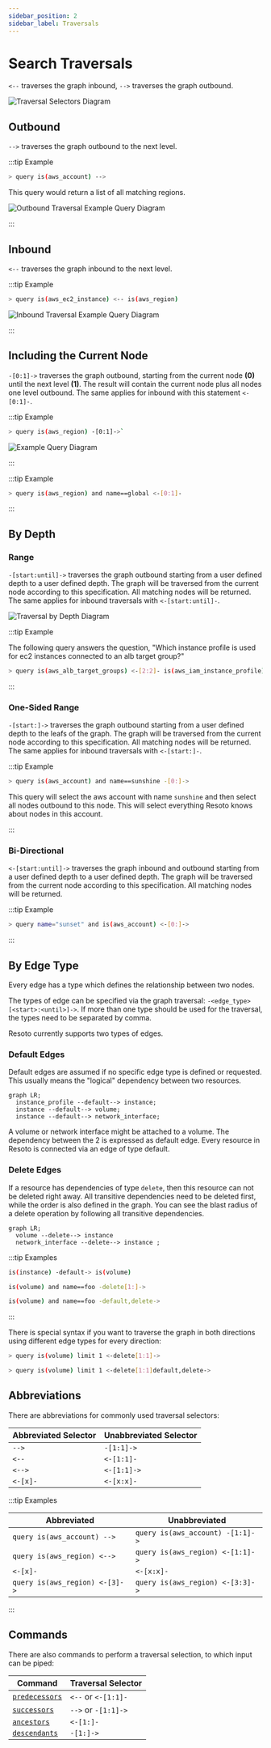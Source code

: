 ```yaml
---
sidebar_position: 2
sidebar_label: Traversals
---
```


# Search Traversals

`<--` traverses the graph inbound, `-->` traverses the graph outbound.

![Traversal Selectors Diagram](./img/graph_query_inout.png)

## Outbound

`-->` traverses the graph outbound to the next level.

:::tip Example

```bash title="Select AWS accounts and traverse the graph outbound"
> query is(aws_account) -->
```

This query would return a list of all matching regions.

![Outbound Traversal Example Query Diagram](./img/graph_query_outbound_example.png)

:::

## Inbound

`<--` traverses the graph inbound to the next level.

:::tip Example

```bash title="Select AWS EC2 instances, traverse the graph inbound, and filter to only return the aws_regions"
> query is(aws_ec2_instance) <-- is(aws_region)
```

![Inbound Traversal Example Query Diagram](./img/graph_query_inbound_example.png)

:::

## Including the Current Node

`-[0:1]->` traverses the graph outbound, starting from the current node **(0)** until the next level **(1)**. The result will contain the current node plus all nodes one level outbound. The same applies for inbound with this statement `<-[0:1]-`.

:::tip Example

```bash title="Return all resources "under" an aws_region together with the matching aws_region"
> query is(aws_region) -[0:1]->`
```

![Example Query Diagram](./img/graph_query_01.png)

:::

:::tip Example

```bash title="Return all aws_regions with name global, together with all accounts"
> query is(aws_region) and name==global <-[0:1]-
```

:::

## By Depth

### Range

`-[start:until]->` traverses the graph outbound starting from a user defined depth to a user defined depth. The graph will be traversed from the current node according to this specification. All matching nodes will be returned. The same applies for inbound traversals with `<-[start:until]-`.

![Traversal by Depth Diagram](./img/graph_query_startuntil.png)

:::tip Example

The following query answers the question, "Which instance profile is used for ec2 instances connected to an alb target group?"

```bash title="Select aws_alb_target_groups, traverse 2 levels inbound, and filter for aws_iam_instance_profiles"
> query is(aws_alb_target_groups) <-[2:2]- is(aws_iam_instance_profile)
```

:::

### One-Sided Range

`-[start:]->` traverses the graph outbound starting from a user defined depth to the leafs of the graph. The graph will be traversed from the current node according to this specification. All matching nodes will be returned. The same applies for inbound traversals with `<-[start:]-`.

:::tip Example

```bash
> query is(aws_account) and name==sunshine -[0:]->
```

This query will select the aws account with name `sunshine` and then select all nodes outbound to this node. This will select everything Resoto knows about nodes in this account.

:::

### Bi-Directional

`<-[start:until]->` traverses the graph inbound and outbound starting from a user defined depth to a user defined depth. The graph will be traversed from the current node according to this specification. All matching nodes will be returned.

:::tip Example

```bash title="Select nodes with the name sunset connected on any depth to the AWS account"
> query name="sunset" and is(aws_account) <-[0:]->
```

:::

## By Edge Type

Every edge has a type which defines the relationship between two nodes.

The types of edge can be specified via the graph traversal: `-<edge_type>[<start>:<until>]->`. If more than one type should be used for the traversal, the types need to be separated by comma.

Resoto currently supports two types of edges.

### Default Edges

Default edges are assumed if no specific edge type is defined or requested. This usually means the "logical" dependency between two resources.

```mermaid
graph LR;
  instance_profile --default--> instance;
  instance --default--> volume;
  instance --default--> network_interface;
```

A volume or network interface might be attached to a volume. The dependency between the 2 is expressed as default edge. Every resource in Resoto is connected via an edge of type default.

### Delete Edges

If a resource has dependencies of type `delete`, then this resource can not be deleted right away. All transitive dependencies need to be deleted first, while the order is also defined in the graph. You can see the blast radius of a delete operation by following all transitive dependencies.

```mermaid
graph LR;
  volume --delete--> instance
  network_interface --delete--> instance ;
```

:::tip Examples

```bash title="Selects all instances, walk the default edge outbound, and filter on volumes; returns volumes that are attached to an instance"
is(instance) -default-> is(volume)
```

```bash title="Blast radius of resources that are affected when volume foo would be deleted"
is(volume) and name==foo -delete[1:]->
```

```bash title="Select all volumes and traverse one step using default/delete dependency; returns all resources that are found"
is(volume) and name==foo -default,delete->
```

:::

There is special syntax if you want to traverse the graph in both directions using different edge types for every direction:

```bash title="Pick one volume, then traverse delete dependencies both inbound and outbound"
> query is(volume) limit 1 <-delete[1:1]->
```

```bash title="Pick one volume, then traverse inbound using delete dependencies and outbound using both delete and default dependencies"
> query is(volume) limit 1 <-delete[1:1]default,delete->
```

## Abbreviations

There are abbreviations for commonly used traversal selectors:

| Abbreviated Selector | Unabbreviated Selector |
| -------------------- | ---------------------- |
| `-->`                | `-[1:1]->`             |
| `<--`                | `<-[1:1]-`             |
| `<-->`               | `<-[1:1]->`            |
| `<-[x]-`             | `<-[x:x]-`             |

:::tip Examples

| Abbreviated                    | Unabbreviated                    |
| ------------------------------ | -------------------------------- |
| `query is(aws_account) -->`    | `query is(aws_account) -[1:1]->` |
| `query is(aws_region) <-->`    | `query is(aws_region) <-[1:1]->` |
| `<-[x]-`                       | `<-[x:x]-`                       |
| `query is(aws_region) <-[3]->` | `query is(aws_region) <-[3:3]->` |

:::

## Commands

There are also commands to perform a traversal selection, to which input can be piped:

| Command                                               | Traversal Selector  |
| ----------------------------------------------------- | ------------------- |
| [`predecessors`](../../reference/cli/predecessors.md) | `<--` or `<-[1:1]-` |
| [`successors`](../../reference/cli/successors.md)     | `-->` or `-[1:1]->` |
| [`ancestors`](../../reference/cli/ancestors.md)       | `<-[1:]-`           |
| [`descendants`](../../reference/cli/descendants.md)   | `-[1:]->`           |

